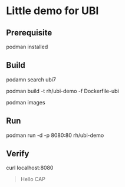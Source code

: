 # Little demo for UBI

## Prerequisite 
podman installed

## Build 
podamn search ubi7

podman build -t rh/ubi-demo -f Dockerfile-ubi

podman images


## Run
podman run -d -p 8080:80 rh/ubi-demo


## Verify
curl localhost:8080

> Hello CAP
